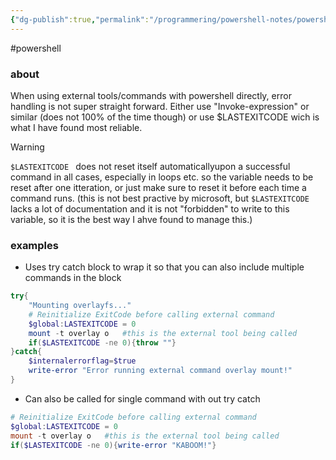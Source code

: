 ```yaml
---
{"dg-publish":true,"permalink":"/programmering/powershell-notes/powershell-error-handling-with-external-commands/","tags":["public"]}
---
```


#powershell 
### about
When using external tools/commands with powershell directly, error handling is not super straight forward. Either use "Invoke-expression" or similar (does not 100% of the time though) or use $LASTEXITCODE wich is what I have found most reliable.

> [!WARNING]
> `$LASTEXITCODE ` does not reset itself automaticallyupon a successful command in all cases, especially in loops etc. so the variable needs to be reset after one itteration, or just make sure to reset it before each time a command runs. 
> (this is not best practive by microsoft, but `$LASTEXITCODE ` lacks a lot of documentation and it is not "forbidden" to write to this variable, so it is the best way I ahve found to manage this.)


### examples
- Uses try catch block to wrap it so that you can also include multiple commands in the block
```powershell
try{
	"Mounting overlayfs..."
	# Reinitialize ExitCode before calling external command
	$global:LASTEXITCODE = 0
	mount -t overlay o   #this is the external tool being called
	if($LASTEXITCODE -ne 0){throw ""}
}catch{
	$internalerrorflag=$true
	write-error "Error running external command overlay mount!"
}
```
- Can also be called for single command with out try catch
```powershell
# Reinitialize ExitCode before calling external command
$global:LASTEXITCODE = 0
mount -t overlay o   #this is the external tool being called
if($LASTEXITCODE -ne 0){write-error "KABOOM!"}
```